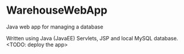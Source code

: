 # WarehouseWebApp
Java web app for managing a database 

Written using Java (JavaEE) Servlets, JSP and local MySQL database.
<TODO: deploy the app>
